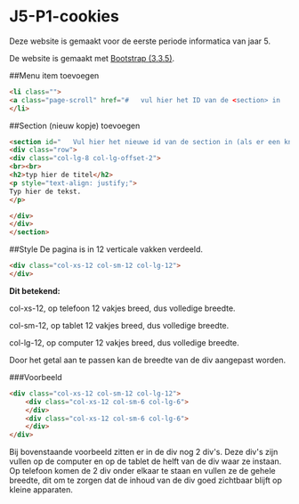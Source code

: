 # J5-P1-cookies
Deze website is gemaakt voor de eerste periode informatica van jaar 5.

De website is gemaakt met [Bootstrap (3.3.5)](https://getbootstrap.com).

##Menu item toevoegen
```html
<li class="">  
<a class="page-scroll" href="#   vul hier het ID van de <section> in   " style="color: #FFFFFF">   Vul hier in wat er in de menu balk als naam moet staan.   </a> 
</li>
   ```
##Section (nieuw kopje) toevoegen
```html
<section id="   Vul hier het nieuwe id van de section in (als er een knop in de navigatiebalk staat die naar dezze section verwijst moet het id ook daar worden ingevuld   " class="container content-section">
<div class="row">
<div class="col-lg-8 col-lg-offset-2">
<br><br>
<h2>typ hier de titel</h2>
<p style="text-align: justify;">
Typ hier de tekst.
</p>

</div>
</div>
</section>
```

##Style
De pagina is in 12 verticale vakken verdeeld.
```html
<div class="col-xs-12 col-sm-12 col-lg-12">
</div>
```
**Dit betekend:**

col-xs-12, op telefoon 12 vakjes breed, dus volledige breedte.

col-sm-12, op tablet 12 vakjes breed, dus volledige breedte.

col-lg-12, op computer 12 vakjes breed, dus volledige breedte.

Door het getal aan te passen kan de breedte van de div aangepast worden. 


###Voorbeeld
```html
<div class="col-xs-12 col-sm-12 col-lg-12">
    <div class="col-xs-12 col-sm-6 col-lg-6">
    </div>
    <div class="col-xs-12 col-sm-6 col-lg-6">
    </div>
</div>
```
Bij bovenstaande voorbeeld zitten er in de div nog 2 div's. Deze div's zijn vullen op de computer en op de tablet de helft van de div waar ze instaan. Op telefoon komen de 2 div onder elkaar te staan en vullen ze de gehele breedte, dit om te zorgen dat de inhoud van de div goed zichtbaar blijft op kleine apparaten.
